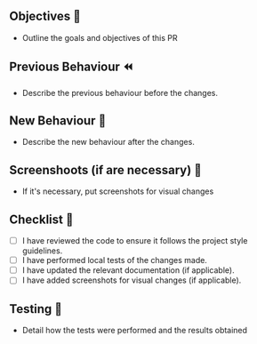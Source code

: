 ## Objectives 🎯
- Outline the goals and objectives of this PR
  
## Previous Behaviour ⏪
- Describe the previous behaviour before the changes.
  
## New Behaviour 🌟
- Describe the new behaviour after the changes.
  
## Screenshoots (if are necessary) 📸
- If it's necessary, put screenshots for visual changes
 
## Checklist 📝
- [ ] I have reviewed the code to ensure it follows the project style guidelines.
- [ ] I have performed local tests of the changes made.
- [ ] I have updated the relevant documentation (if applicable).
- [ ] I have added screenshots for visual changes (if applicable).

## Testing 🧪
- Detail how the tests were performed and the results obtained
